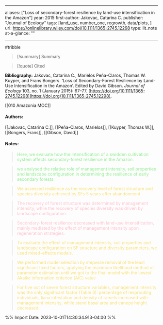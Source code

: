   
---
aliases: ["Loss of secondary-forest resilience by land-use intensification in the Amazon"] 
year: 2015 
first-author: Jakovac, Catarina C.
publisher: "Journal of Ecology" 
tags: [land_use, number_one, regrowth, data/plots, ]
url: https://onlinelibrary.wiley.com/doi/10.1111/1365-2745.12298 
type: lit_note
at-a-glance: ""

--- 
#tribble
>[!summary] Summary

>[!quote] Cited

**Bibliography:** Jakovac, Catarina C., Marielos Peña-Claros, Thomas W. Kuyper, and Frans Bongers. ‘Loss of Secondary-Forest Resilience by Land-Use Intensification in the Amazon’. Edited by David Gibson. _Journal of Ecology_ 103, no. 1 (January 2015): 67–77. [https://doi.org/10.1111/1365-2745.12298](https://doi.org/10.1111/1365-2745.12298). 

  [[010 Amazonia MOC]]  
#### Authors:
[[Jakovac, Catarina C.]], [[Peña-Claros, Marielos]], [[Kuyper, Thomas W.]], [[Bongers, Frans]], [[Gibson, David]]
#### Notes:
 
> <span style="color: #90EE90">Here, we evaluate how the intensification of a swidden cultivation system affects secondary-forest resilience in the Amazon.</span> 

  
> <span style="color: #90EE90">we analysed the relative role of management intensity, soil properties and landscape configuration in determining the resilience of early secondary forests</span> 

 

 > <span style="color: #F9E076">We assessed resilience as the recovery level of forest structure and species diversity achieved by SFs 5 years after abandonment.</span>

  

> <span style="color: #FFC0CB">The recovery of forest structure was determined by management intensity, while the recovery of species diversity was driven by landscape configuration.</span>

  

> <span style="color: #FFC0CB">Secondary-forest resilience decreased with land-use intensification, mainly mediated by the effect of management intensity upon regeneration strategies.</span>

 

 > <span style="color: #F9E076">To evaluate the effect of management intensity, soil properties and landscape configuration on SF structure and diversity parameters, we used mixed-effects models.</span>

 

 > <span style="color: #F9E076">We performed model selection by stepwise removal of the least significant fixed factors, applying the maximum likelihood method of parameter estimation until we got to the final model with the lowest Akaike information criterion (AIC) value</span>

 

 > <span style="color: #F9E076">For five out of seven forest structure variables, management intensity was the only significant factor (Table 3): percentage of resprouting individuals, liana infestation and density of ramets increased with management intensity, while stand basal area and canopy height decreased</span>

 

%% Import Date: 2023-10-01T14:30:34.913-04:00 %%
